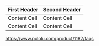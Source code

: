 | First Header  | Second Header |
| ------------- | ------------- |
| Content Cell  | Content Cell  |
| Content Cell  | Content Cell  |

https://www.pololu.com/product/1182/faqs

